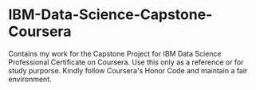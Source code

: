 # IBM-Data-Science-Capstone-Coursera
Contains my work for the Capstone Project for IBM Data Science Professional Certificate on Coursera. Use this only as a reference or for study purporse. Kindly follow Coursera's Honor Code and maintain a fair environment. 
